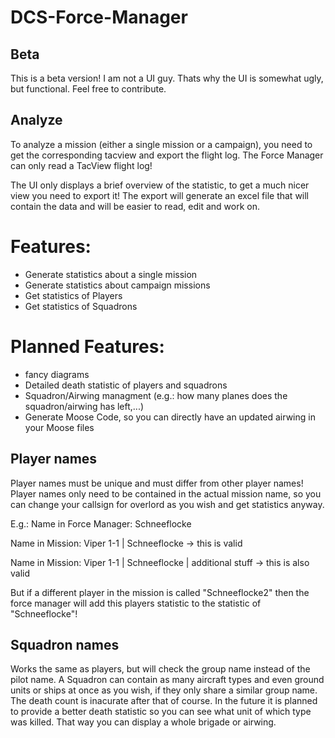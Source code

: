 # DCS-Force-Manager

## Beta
This is a beta version! I am not a UI guy. Thats why the UI is somewhat ugly, but functional. Feel free to contribute.

## Analyze

To analyze a mission (either a single mission or a campaign), you need to get the corresponding tacview and export the flight log.
The Force Manager can only read a TacView flight log!

The UI only displays a brief overview of the statistic, to get a much nicer view you need to export it! The export will generate an excel file that will contain the data and will be easier to read, edit and work on.

# Features:
- Generate statistics about a single mission
- Generate statistics about campaign missions
- Get statistics of Players
- Get statistics of Squadrons

# Planned Features:
- fancy diagrams
- Detailed death statistic of players and squadrons
- Squadron/Airwing managment (e.g.: how many planes does the squadron/airwing has left,...)
- Generate Moose Code, so you can directly have an updated airwing in your Moose files

## Player names
Player names must be unique and must differ from other player names! Player names only need to be contained in the actual mission name, so you can change your callsign for overlord as you wish and get statistics anyway.

E.g.: 
Name in Force Manager: Schneeflocke

Name in Mission: Viper 1-1 | Schneeflocke -> this is valid

Name in Mission: Viper 1-1 | Schneeflocke | additional stuff -> this is also valid

But if a different player in the mission is called "Schneeflocke2" then the force manager will add this players statistic to the statistic of "Schneeflocke"!

## Squadron names
Works the same as players, but will check the group name instead of the pilot name. A Squadron can contain as many aircraft types and even ground units or ships at once as you wish, if they only share a similar group name. The death count is inacurate after that of course. In the future it is planned to provide a better death statistic so you can see what unit of which type was killed. That way you can display a whole brigade or airwing. 